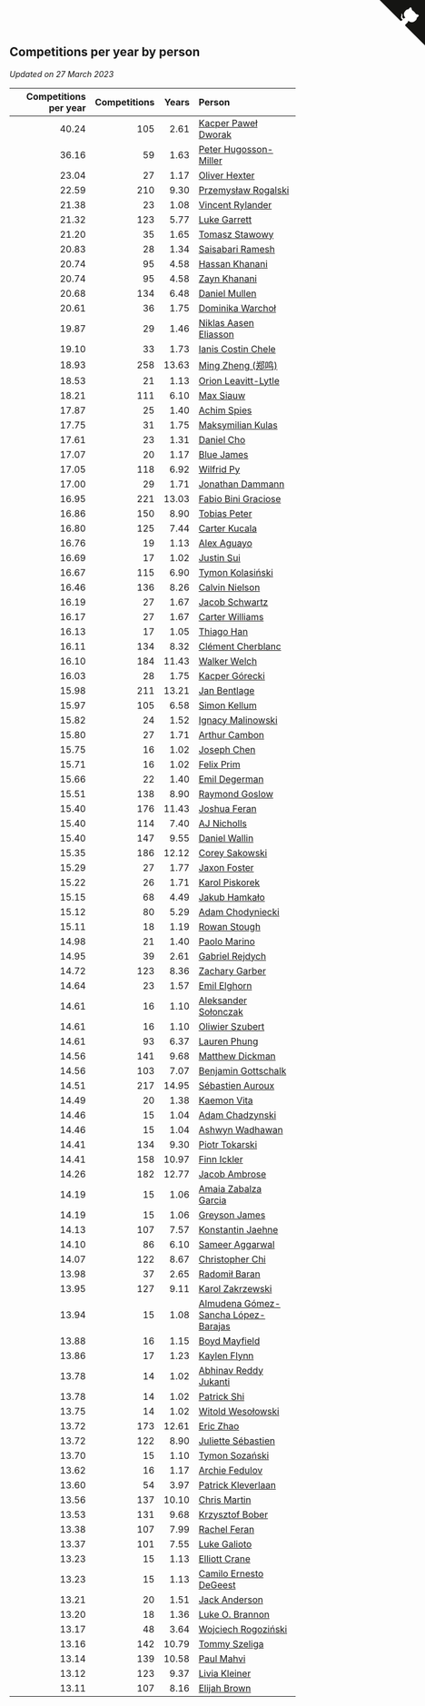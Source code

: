## Competitions per year by person

*Updated on 27 March 2023*

| Competitions per year | Competitions | Years | Person |
| ---: | ---: | ---: | :--- |
| 40.24 | 105 | 2.61 | [Kacper Paweł Dworak](https://www.worldcubeassociation.org/persons/2020DWOR01) |
| 36.16 | 59 | 1.63 | [Peter Hugosson-Miller](https://www.worldcubeassociation.org/persons/2021HUGO01) |
| 23.04 | 27 | 1.17 | [Oliver Hexter](https://www.worldcubeassociation.org/persons/2022HEXT01) |
| 22.59 | 210 | 9.30 | [Przemysław Rogalski](https://www.worldcubeassociation.org/persons/2013ROGA02) |
| 21.38 | 23 | 1.08 | [Vincent Rylander](https://www.worldcubeassociation.org/persons/2022RYLA01) |
| 21.32 | 123 | 5.77 | [Luke Garrett](https://www.worldcubeassociation.org/persons/2017GARR05) |
| 21.20 | 35 | 1.65 | [Tomasz Stawowy](https://www.worldcubeassociation.org/persons/2021STAW01) |
| 20.83 | 28 | 1.34 | [Saisabari Ramesh](https://www.worldcubeassociation.org/persons/2021RAME01) |
| 20.74 | 95 | 4.58 | [Hassan Khanani](https://www.worldcubeassociation.org/persons/2018KHAN26) |
| 20.74 | 95 | 4.58 | [Zayn Khanani](https://www.worldcubeassociation.org/persons/2018KHAN28) |
| 20.68 | 134 | 6.48 | [Daniel Mullen](https://www.worldcubeassociation.org/persons/2016MULL04) |
| 20.61 | 36 | 1.75 | [Dominika Warchoł](https://www.worldcubeassociation.org/persons/2021WARC01) |
| 19.87 | 29 | 1.46 | [Niklas Aasen Eliasson](https://www.worldcubeassociation.org/persons/2021ELIA01) |
| 19.10 | 33 | 1.73 | [Ianis Costin Chele](https://www.worldcubeassociation.org/persons/2021CHEL01) |
| 18.93 | 258 | 13.63 | [Ming Zheng (郑鸣)](https://www.worldcubeassociation.org/persons/2009ZHEN11) |
| 18.53 | 21 | 1.13 | [Orion Leavitt-Lytle](https://www.worldcubeassociation.org/persons/2022LEAV01) |
| 18.21 | 111 | 6.10 | [Max Siauw](https://www.worldcubeassociation.org/persons/2017SIAU02) |
| 17.87 | 25 | 1.40 | [Achim Spies](https://www.worldcubeassociation.org/persons/2021SPIE01) |
| 17.75 | 31 | 1.75 | [Maksymilian Kulas](https://www.worldcubeassociation.org/persons/2021KULA02) |
| 17.61 | 23 | 1.31 | [Daniel Cho](https://www.worldcubeassociation.org/persons/2021CHOD01) |
| 17.07 | 20 | 1.17 | [Blue James](https://www.worldcubeassociation.org/persons/2022JAME01) |
| 17.05 | 118 | 6.92 | [Wilfrid Py](https://www.worldcubeassociation.org/persons/2016PYWI01) |
| 17.00 | 29 | 1.71 | [Jonathan Dammann](https://www.worldcubeassociation.org/persons/2021DAMM01) |
| 16.95 | 221 | 13.03 | [Fabio Bini Graciose](https://www.worldcubeassociation.org/persons/2010GRAC02) |
| 16.86 | 150 | 8.90 | [Tobias Peter](https://www.worldcubeassociation.org/persons/2014PETE03) |
| 16.80 | 125 | 7.44 | [Carter Kucala](https://www.worldcubeassociation.org/persons/2015KUCA01) |
| 16.76 | 19 | 1.13 | [Alex Aguayo](https://www.worldcubeassociation.org/persons/2022AGUA01) |
| 16.69 | 17 | 1.02 | [Justin Sui](https://www.worldcubeassociation.org/persons/2022SUIJ01) |
| 16.67 | 115 | 6.90 | [Tymon Kolasiński](https://www.worldcubeassociation.org/persons/2016KOLA02) |
| 16.46 | 136 | 8.26 | [Calvin Nielson](https://www.worldcubeassociation.org/persons/2014NIEL03) |
| 16.19 | 27 | 1.67 | [Jacob Schwartz](https://www.worldcubeassociation.org/persons/2021SCHW01) |
| 16.17 | 27 | 1.67 | [Carter Williams](https://www.worldcubeassociation.org/persons/2021WILL06) |
| 16.13 | 17 | 1.05 | [Thiago Han](https://www.worldcubeassociation.org/persons/2022HANT01) |
| 16.11 | 134 | 8.32 | [Clément Cherblanc](https://www.worldcubeassociation.org/persons/2014CHER05) |
| 16.10 | 184 | 11.43 | [Walker Welch](https://www.worldcubeassociation.org/persons/2011WELC01) |
| 16.03 | 28 | 1.75 | [Kacper Górecki](https://www.worldcubeassociation.org/persons/2021GORE01) |
| 15.98 | 211 | 13.21 | [Jan Bentlage](https://www.worldcubeassociation.org/persons/2010BENT01) |
| 15.97 | 105 | 6.58 | [Simon Kellum](https://www.worldcubeassociation.org/persons/2016KELL12) |
| 15.82 | 24 | 1.52 | [Ignacy Malinowski](https://www.worldcubeassociation.org/persons/2021MALI02) |
| 15.80 | 27 | 1.71 | [Arthur Cambon](https://www.worldcubeassociation.org/persons/2021CAMB01) |
| 15.75 | 16 | 1.02 | [Joseph Chen](https://www.worldcubeassociation.org/persons/2022CHEN16) |
| 15.71 | 16 | 1.02 | [Felix Prim](https://www.worldcubeassociation.org/persons/2022PRIM01) |
| 15.66 | 22 | 1.40 | [Emil Degerman](https://www.worldcubeassociation.org/persons/2021DEGE01) |
| 15.51 | 138 | 8.90 | [Raymond Goslow](https://www.worldcubeassociation.org/persons/2014GOSL01) |
| 15.40 | 176 | 11.43 | [Joshua Feran](https://www.worldcubeassociation.org/persons/2011FERA01) |
| 15.40 | 114 | 7.40 | [AJ Nicholls](https://www.worldcubeassociation.org/persons/2015NICH04) |
| 15.40 | 147 | 9.55 | [Daniel Wallin](https://www.worldcubeassociation.org/persons/2013WALL03) |
| 15.35 | 186 | 12.12 | [Corey Sakowski](https://www.worldcubeassociation.org/persons/2011SAKO01) |
| 15.29 | 27 | 1.77 | [Jaxon Foster](https://www.worldcubeassociation.org/persons/2021FOST01) |
| 15.22 | 26 | 1.71 | [Karol Piskorek](https://www.worldcubeassociation.org/persons/2021PISK01) |
| 15.15 | 68 | 4.49 | [Jakub Hamkało](https://www.worldcubeassociation.org/persons/2018HAMK01) |
| 15.12 | 80 | 5.29 | [Adam Chodyniecki](https://www.worldcubeassociation.org/persons/2017CHOD02) |
| 15.11 | 18 | 1.19 | [Rowan Stough](https://www.worldcubeassociation.org/persons/2022STOU01) |
| 14.98 | 21 | 1.40 | [Paolo Marino](https://www.worldcubeassociation.org/persons/2021MARI04) |
| 14.95 | 39 | 2.61 | [Gabriel Rejdych](https://www.worldcubeassociation.org/persons/2020REJD01) |
| 14.72 | 123 | 8.36 | [Zachary Garber](https://www.worldcubeassociation.org/persons/2014GARB01) |
| 14.64 | 23 | 1.57 | [Emil Elghorn](https://www.worldcubeassociation.org/persons/2021ELGH01) |
| 14.61 | 16 | 1.10 | [Aleksander Sołonczak](https://www.worldcubeassociation.org/persons/2022SOLO01) |
| 14.61 | 16 | 1.10 | [Oliwier Szubert](https://www.worldcubeassociation.org/persons/2022SZUB01) |
| 14.61 | 93 | 6.37 | [Lauren Phung](https://www.worldcubeassociation.org/persons/2016PHUN02) |
| 14.56 | 141 | 9.68 | [Matthew Dickman](https://www.worldcubeassociation.org/persons/2013DICK01) |
| 14.56 | 103 | 7.07 | [Benjamin Gottschalk](https://www.worldcubeassociation.org/persons/2016GOTT01) |
| 14.51 | 217 | 14.95 | [Sébastien Auroux](https://www.worldcubeassociation.org/persons/2008AURO01) |
| 14.49 | 20 | 1.38 | [Kaemon Vita](https://www.worldcubeassociation.org/persons/2021VITA01) |
| 14.46 | 15 | 1.04 | [Adam Chadzynski](https://www.worldcubeassociation.org/persons/2022CHAD02) |
| 14.46 | 15 | 1.04 | [Ashwyn Wadhawan](https://www.worldcubeassociation.org/persons/2022WADH02) |
| 14.41 | 134 | 9.30 | [Piotr Tokarski](https://www.worldcubeassociation.org/persons/2013TOKA01) |
| 14.41 | 158 | 10.97 | [Finn Ickler](https://www.worldcubeassociation.org/persons/2012ICKL01) |
| 14.26 | 182 | 12.77 | [Jacob Ambrose](https://www.worldcubeassociation.org/persons/2010AMBR01) |
| 14.19 | 15 | 1.06 | [Amaia Zabalza Garcia](https://www.worldcubeassociation.org/persons/2022GARC03) |
| 14.19 | 15 | 1.06 | [Greyson James](https://www.worldcubeassociation.org/persons/2022JAME02) |
| 14.13 | 107 | 7.57 | [Konstantin Jaehne](https://www.worldcubeassociation.org/persons/2015JAEH01) |
| 14.10 | 86 | 6.10 | [Sameer Aggarwal](https://www.worldcubeassociation.org/persons/2017AGGA01) |
| 14.07 | 122 | 8.67 | [Christopher Chi](https://www.worldcubeassociation.org/persons/2014CHIC01) |
| 13.98 | 37 | 2.65 | [Radomił Baran](https://www.worldcubeassociation.org/persons/2020BARA02) |
| 13.95 | 127 | 9.11 | [Karol Zakrzewski](https://www.worldcubeassociation.org/persons/2014ZAKR01) |
| 13.94 | 15 | 1.08 | [Almudena Gómez-Sancha López-Barajas](https://www.worldcubeassociation.org/persons/2022GOME03) |
| 13.88 | 16 | 1.15 | [Boyd Mayfield](https://www.worldcubeassociation.org/persons/2022MAYF01) |
| 13.86 | 17 | 1.23 | [Kaylen Flynn](https://www.worldcubeassociation.org/persons/2022FLYN01) |
| 13.78 | 14 | 1.02 | [Abhinav Reddy Jukanti](https://www.worldcubeassociation.org/persons/2022JUKA01) |
| 13.78 | 14 | 1.02 | [Patrick Shi](https://www.worldcubeassociation.org/persons/2022SHIP01) |
| 13.75 | 14 | 1.02 | [Witold Wesołowski](https://www.worldcubeassociation.org/persons/2022WESO01) |
| 13.72 | 173 | 12.61 | [Eric Zhao](https://www.worldcubeassociation.org/persons/2010ZHAO19) |
| 13.72 | 122 | 8.90 | [Juliette Sébastien](https://www.worldcubeassociation.org/persons/2014SEBA01) |
| 13.70 | 15 | 1.10 | [Tymon Sozański](https://www.worldcubeassociation.org/persons/2022SOZA01) |
| 13.62 | 16 | 1.17 | [Archie Fedulov](https://www.worldcubeassociation.org/persons/2022FEDU01) |
| 13.60 | 54 | 3.97 | [Patrick Kleverlaan](https://www.worldcubeassociation.org/persons/2019KLEV01) |
| 13.56 | 137 | 10.10 | [Chris Martin](https://www.worldcubeassociation.org/persons/2013MART03) |
| 13.53 | 131 | 9.68 | [Krzysztof Bober](https://www.worldcubeassociation.org/persons/2013BOBE01) |
| 13.38 | 107 | 7.99 | [Rachel Feran](https://www.worldcubeassociation.org/persons/2015FERA01) |
| 13.37 | 101 | 7.55 | [Luke Galioto](https://www.worldcubeassociation.org/persons/2015GALI02) |
| 13.23 | 15 | 1.13 | [Elliott Crane](https://www.worldcubeassociation.org/persons/2022CRAN01) |
| 13.23 | 15 | 1.13 | [Camilo Ernesto DeGeest](https://www.worldcubeassociation.org/persons/2022DEGE01) |
| 13.21 | 20 | 1.51 | [Jack Anderson](https://www.worldcubeassociation.org/persons/2021ANDE05) |
| 13.20 | 18 | 1.36 | [Luke O. Brannon](https://www.worldcubeassociation.org/persons/2021BRAN02) |
| 13.17 | 48 | 3.64 | [Wojciech Rogoziński](https://www.worldcubeassociation.org/persons/2019ROGO04) |
| 13.16 | 142 | 10.79 | [Tommy Szeliga](https://www.worldcubeassociation.org/persons/2012SZEL01) |
| 13.14 | 139 | 10.58 | [Paul Mahvi](https://www.worldcubeassociation.org/persons/2012MAHV01) |
| 13.12 | 123 | 9.37 | [Livia Kleiner](https://www.worldcubeassociation.org/persons/2013KLEI03) |
| 13.11 | 107 | 8.16 | [Elijah Brown](https://www.worldcubeassociation.org/persons/2015BROW03) |


<a href="https://github.com/jonatanklosko/wca_statistics" class="github-corner" aria-label="View source on Github"><svg width="80" height="80" viewBox="0 0 250 250" style="fill:#151513; color:#fff; position: absolute; top: 0; border: 0; right: 0;" aria-hidden="true"><path d="M0,0 L115,115 L130,115 L142,142 L250,250 L250,0 Z"></path><path d="M128.3,109.0 C113.8,99.7 119.0,89.6 119.0,89.6 C122.0,82.7 120.5,78.6 120.5,78.6 C119.2,72.0 123.4,76.3 123.4,76.3 C127.3,80.9 125.5,87.3 125.5,87.3 C122.9,97.6 130.6,101.9 134.4,103.2" fill="currentColor" style="transform-origin: 130px 106px;" class="octo-arm"></path><path d="M115.0,115.0 C114.9,115.1 118.7,116.5 119.8,115.4 L133.7,101.6 C136.9,99.2 139.9,98.4 142.2,98.6 C133.8,88.0 127.5,74.4 143.8,58.0 C148.5,53.4 154.0,51.2 159.7,51.0 C160.3,49.4 163.2,43.6 171.4,40.1 C171.4,40.1 176.1,42.5 178.8,56.2 C183.1,58.6 187.2,61.8 190.9,65.4 C194.5,69.0 197.7,73.2 200.1,77.6 C213.8,80.2 216.3,84.9 216.3,84.9 C212.7,93.1 206.9,96.0 205.4,96.6 C205.1,102.4 203.0,107.8 198.3,112.5 C181.9,128.9 168.3,122.5 157.7,114.1 C157.9,116.9 156.7,120.9 152.7,124.9 L141.0,136.5 C139.8,137.7 141.6,141.9 141.8,141.8 Z" fill="currentColor" class="octo-body"></path></svg></a><style>.github-corner:hover .octo-arm{animation:octocat-wave 560ms ease-in-out}@keyframes octocat-wave{0%,100%{transform:rotate(0)}20%,60%{transform:rotate(-25deg)}40%,80%{transform:rotate(10deg)}}@media (max-width:500px){.github-corner:hover .octo-arm{animation:none}.github-corner .octo-arm{animation:octocat-wave 560ms ease-in-out}}</style>
